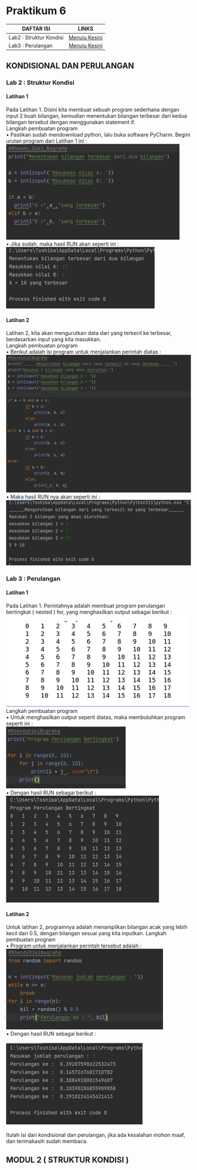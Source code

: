 # Praktikum 6
| DAFTAR ISI  | LINKS |
| ------------- | ------------- |
| Lab2 : Struktur Kondisi  | [Menuju Kesini](https://github.com/RhendyDikiN/Praktikum6#lab-2--struktur-kondisi)  |
| Lab3 : Perulangan  | [Menuju Kesini](https://github.com/RhendyDikiN/Praktikum6#lab-3--perulangan) |

## KONDISIONAL DAN PERULANGAN
### Lab 2 : Struktur Kondisi
#### Latihan 1
Pada Latihan 1. Disini kita membuat sebuah program sederhana dengan input 2 buah bilangan, kemudian menentukan bilangan terbesar dari kedua bilangan tersebut dengan menggunakan statement if.<br />
 Langkah pembuatan program<br />
• Pastikan sudah mendownload python, lalu buka software PyCharm. Begini urutan program dari Latihan 1 ini :<br/>
![ss.png](Screentgs7/ss1.png)<br/>
• Jika sudah, maka hasil RUN akan seperti ini :<br/>
![ss.png](Screentgs7/ss2.png)<br/>
#### Latihan 2
Latihan 2, kita akan mengurutkan data dari yang terkecil ke terbesar, berdasarkan input yang kita masukkan.<br/>
 Langkah pembuatan program<br/>
• Berikut adalah isi program untuk menjalankan perintah diatas :<br/>
![ss.png](Screentgs7/ss3.png)<br/>
• Maka hasil RUN nya akan seperti ini :<br/>
![ss.png](Screentgs7/ss4.png)<br/>
### Lab 3 : Perulangan
#### Latihan 1
Pada Latihan 1. Perintahnya adalah membuat program perulangan bertingkat ( nested ) for, yang menghasilkan output sebagai berikut :<br/>
![ss.png](Screentgs7/ss5.png)<br/>
 Langkah pembuatan program<br/>
• Untuk menghasilkan output seperti diatas, maka membutuhkan program seperti ini :<br/>
![ss.png](Screentgs7/ss6.png)<br/>
• Dengan hasil RUN sebagai berikut :
![ss.png](Screentgs7/ss7.png)<br/>
#### Latihan 2
Untuk latihan 2, programnya adalah menampilkan bilangan acak yang lebih kecil dari 0.5, dengan bilangan sesuai yang kita inputkan.
 Langkah pembuatan program<br/>
• Program untuk menjalankan perintah tersebut adalah :<br/>
![ss.png](Screentgs7/ss8.png)<br/>
• Dengan hasil RUN sebagai berikut :<br/><br/>
![ss.png](Screentgs7/ss9.png)<br/><br/>
Itulah isi dari kondisional dan perulangan, jika ada kesalahan mohon maaf, dan terimakasih sudah membaca.

## MODUL 2 ( STRUKTUR KONDISI )
### 

